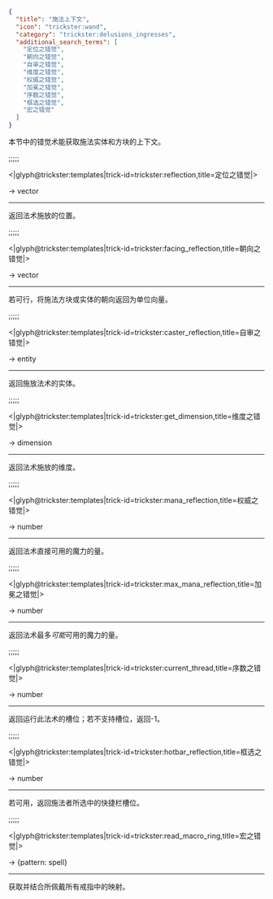 ```json
{
  "title": "施法上下文",
  "icon": "trickster:wand",
  "category": "trickster:delusions_ingresses",
  "additional_search_terms": [
    "定位之错觉",
    "朝向之错觉",
    "自审之错觉",
    "维度之错觉",
    "权威之错觉",
    "加冕之错觉",
    "序数之错觉",
    "框选之错觉",
    "宏之错觉"
  ]
}
```

本节中的错觉术能获取施法实体和方块的上下文。

;;;;;

<|glyph@trickster:templates|trick-id=trickster:reflection,title=定位之错觉|>

-> vector

---

返回法术施放的位置。

;;;;;

<|glyph@trickster:templates|trick-id=trickster:facing_reflection,title=朝向之错觉|>

-> vector

---

若可行，将施法方块或实体的朝向返回为单位向量。

;;;;;

<|glyph@trickster:templates|trick-id=trickster:caster_reflection,title=自审之错觉|>

-> entity

---

返回施放法术的实体。

;;;;;

<|glyph@trickster:templates|trick-id=trickster:get_dimension,title=维度之错觉|>

-> dimension

---

返回法术施放的维度。

;;;;;

<|glyph@trickster:templates|trick-id=trickster:mana_reflection,title=权威之错觉|>

-> number

---

返回法术直接可用的魔力的量。

;;;;;

<|glyph@trickster:templates|trick-id=trickster:max_mana_reflection,title=加冕之错觉|>

-> number

---

返回法术最多*可能*可用的魔力的量。

;;;;;

<|glyph@trickster:templates|trick-id=trickster:current_thread,title=序数之错觉|>

-> number

---

返回运行此法术的槽位；若不支持槽位，返回-1。

;;;;;

<|glyph@trickster:templates|trick-id=trickster:hotbar_reflection,title=框选之错觉|>

-> number

---

若可用，返回施法者所选中的快捷栏槽位。

;;;;;

<|glyph@trickster:templates|trick-id=trickster:read_macro_ring,title=宏之错觉|>

-> {pattern: spell}

---

获取并结合所佩戴所有戒指中的映射。
